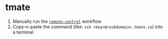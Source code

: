 # tmate

1. Manually run the [`remote-control`](./.github/workflows/remote.yml) workflow
2. Copy-n-paste the command (like: `ssh <key>@<subdomain>.tmate.io`) into a terminal
